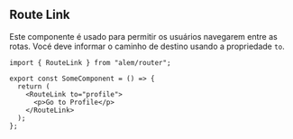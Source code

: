 ## Route Link

Este componente é usado para permitir os usuários navegarem entre as rotas. Vocé deve informar o caminho de destino usando a propriedade `to`.

```tsx
import { RouteLink } from "alem/router";

export const SomeComponent = () => {
  return (
    <RouteLink to="profile">
      <p>Go to Profile</p>
    </RouteLink>
  );
};
```
